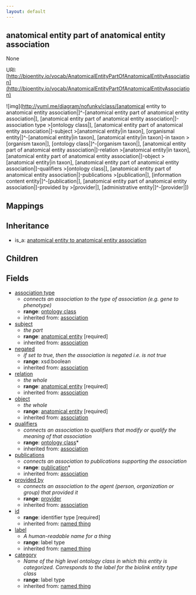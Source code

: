 ```yaml
---
layout: default
---
```


## anatomical entity part of anatomical entity association


None

URI: [http://bioentity.io/vocab/AnatomicalEntityPartOfAnatomicalEntityAssociation](http://bioentity.io/vocab/AnatomicalEntityPartOfAnatomicalEntityAssociation)


![img](http://yuml.me/diagram/nofunky/class/[anatomical entity to anatomical entity association|]^-[anatomical entity part of anatomical entity association|], [anatomical entity part of anatomical entity association|]-association type >[ontology class|], [anatomical entity part of anatomical entity association|]-subject >[anatomical entity|in taxon], [organismal entity|]^-[anatomical entity|in taxon], [anatomical entity|in taxon]-in taxon >[organism taxon|], [ontology class|]^-[organism taxon|], [anatomical entity part of anatomical entity association|]-relation >[anatomical entity|in taxon], [anatomical entity part of anatomical entity association|]-object >[anatomical entity|in taxon], [anatomical entity part of anatomical entity association|]-qualifiers >[ontology class|], [anatomical entity part of anatomical entity association|]-publications >[publication|], [information content entity|]^-[publication|], [anatomical entity part of anatomical entity association|]-provided by >[provider|], [administrative entity|]^-[provider|])
## Mappings


## Inheritance

 *  is_a: [anatomical entity to anatomical entity association](AnatomicalEntityToAnatomicalEntityAssociation.html)

## Children



## Fields

 * [association type](association_type.html)
    * _connects an association to the type of association (e.g. gene to phenotype)_
    * __range__: [ontology class](OntologyClass.html)
    * inherited from: [association](Association.html)
 * [subject](subject.html)
    * _the part_
    * __range__: [anatomical entity](AnatomicalEntity.html) [required]
    * inherited from: [association](Association.html)
 * [negated](negated.html)
    * _if set to true, then the association is negated i.e. is not true_
    * __range__: xsd:boolean
    * inherited from: [association](Association.html)
 * [relation](relation.html)
    * _the whole_
    * __range__: [anatomical entity](AnatomicalEntity.html) [required]
    * inherited from: [association](Association.html)
 * [object](object.html)
    * _the whole_
    * __range__: [anatomical entity](AnatomicalEntity.html) [required]
    * inherited from: [association](Association.html)
 * [qualifiers](qualifiers.html)
    * _connects an association to qualifiers that modify or qualify the meaning of that association_
    * __range__: [ontology class](OntologyClass.html)*
    * inherited from: [association](Association.html)
 * [publications](publications.html)
    * _connects an association to publications supporting the association_
    * __range__: [publication](Publication.html)*
    * inherited from: [association](Association.html)
 * [provided by](provided_by.html)
    * _connects an association to the agent (person, organization or group) that provided it_
    * __range__: [provider](Provider.html)
    * inherited from: [association](Association.html)
 * [id](id.html)
    * __range__: identifier type [required]
    * inherited from: [named thing](NamedThing.html)
 * [label](label.html)
    * _A human-readable name for a thing_
    * __range__: label type
    * inherited from: [named thing](NamedThing.html)
 * [category](category.html)
    * _Name of the high level ontology class in which this entity is categorized. Corresponds to the label for the biolink entity type class_
    * __range__: label type
    * inherited from: [named thing](NamedThing.html)
